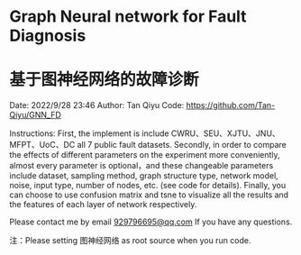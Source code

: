 # Graph Neural network for Fault Diagnosis
# 基于图神经网络的故障诊断

Date: 2022/9/28 23:46
Author: Tan Qiyu
Code: https://github.com/Tan-Qiyu/GNN_FD

Instructions:
First, the implement is include CWRU、SEU、XJTU、JNU、MFPT、UoC、DC all 7 public fault datasets.
Secondly, in order to compare the effects of different parameters on the experiment more conveniently, almost every parameter is optional，and these changeable parameters include dataset, sampling method, graph structure type, network model, noise, input type, number of nodes, etc. (see code for details).
Finally, you can choose to use confusion matrix and tsne to visualize all the results and the features of each layer of network respectively.

Please contact me by email 929796695@qq.com If you have any questions.

注：Please setting 图神经网络 as root source when you run code.
